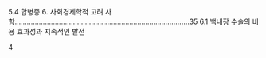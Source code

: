 5.4 합병증
6. 사회경제학적 고려 사항.......................................................................................35
6.1 백내장 수술의 비용 효과성과 지속적인 발전

<PAGE>4